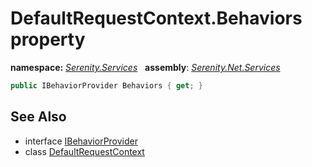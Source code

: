 # DefaultRequestContext.Behaviors property
**namespace:** *[Serenity.Services](../../README.md#serenity.services-namespace)*   **assembly**: *[Serenity.Net.Services](../../README.md)*

```csharp
public IBehaviorProvider Behaviors { get; }
```

## See Also

* interface [IBehaviorProvider](../IBehaviorProvider.md)
* class [DefaultRequestContext](../DefaultRequestContext.md)
